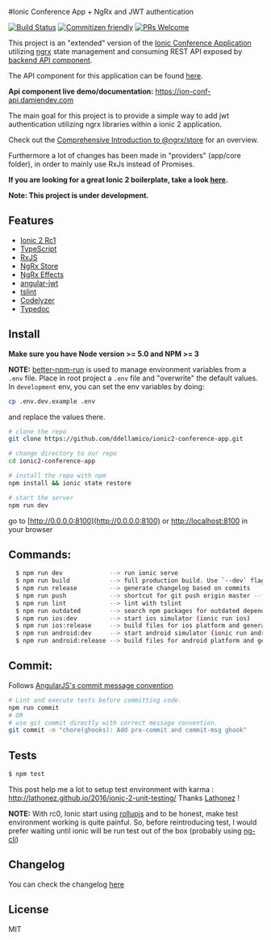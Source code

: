 #Ionic Conference App + NgRx and JWT authentication

[![Build Status](https://travis-ci.org/ddellamico/ionic2-conference-app.svg?branch=master)](https://travis-ci.org/ddellamico/ionic2-conference-app) [![Commitizen friendly](https://img.shields.io/badge/commitizen-friendly-brightgreen.svg?style=flat-square)](http://commitizen.github.io/cz-cli/) [![PRs Welcome](https://img.shields.io/badge/PRs-welcome-brightgreen.svg?style=flat-square)](http://makeapullrequest.com)

This project is an "extended" version of the [Ionic Conference Application](https://github.com/driftyco/ionic-conference-app) utilizing [ngrx](https://github.com/ngrx) state management and consuming REST API exposed by [backend API component](https://github.com/ddellamico/ionic-conference-api).

The API component for this application can be found [here](https://github.com/ddellamico/ionic-conference-api).

**Api component live demo/documentation:** https://ion-conf-api.damiendev.com

The main goal for this project is to provide a simple way to add jwt authentication utilizing ngrx libraries within a ionic 2 application. 

Check out the [Comprehensive Introduction to @ngrx/store](https://gist.github.com/btroncone/a6e4347326749f938510) for an overview.

Furthermore a lot of changes has been made in "providers" (app/core folder), in order to mainly use RxJs instead of Promises.

**If you are looking for a great Ionic 2 boilerplate, take a look [here](https://github.com/marcoturi/ionic2-boilerplate).**

**Note: This project is under development.**

## Features
  * [Ionic 2 Rc1](https://github.com/driftyco/ionic)
  * [TypeScript](http://www.typescriptlang.org/)
  * [RxJS](https://github.com/Reactive-Extensions/RxJS)
  * [NgRx Store](https://github.com/ngrx/store/)
  * [NgRx Effects](https://github.com/ngrx/effects/)
  * [angular-jwt](https://github.com/auth0/angular-jwt)
  * [tslint](https://github.com/palantir/tslint)
  * [Codelyzer](https://github.com/mgechev/codelyzer)
  * [Typedoc](https://github.com/TypeStrong/typedoc)

## Install
  **Make sure you have Node version >= 5.0 and NPM >= 3**
  
  **NOTE:** [better-npm-run](https://github.com/benoror/better-npm-run) is used to manage environment variables from a `.env` file.
  Place in root project a `.env` file and "overwrite" the default values.
  In `development` env, you can set the env variables by doing:

  ```bash
  cp .env.dev.example .env
  ```

  and replace the values there.
  
  ```bash
  # clone the repo
  git clone https://github.com/ddellamico/ionic2-conference-app.git
  
  # change directory to our repo
  cd ionic2-conference-app
  
  # install the repo with npm
  npm install && ionic state restore
  
  # start the server
  npm run dev
  ```
  
  go to [http://0.0.0.0:8100](http://0.0.0.0:8100) or [http://localhost:8100](http://localhost:8100) in your browser

## Commands:
  
```sh
  $ npm run dev             --> run ionic serve
  $ npm run build           --> full production build. Use `--dev` flag for dev build
  $ npm run release         --> generate changelog based on commits
  $ npm run push            --> shortcut for git push origin master --follow-tags
  $ npm run lint            --> lint with tslint
  $ npm run outdated        --> search npm packages for outdated dependencies
  $ npm run ios:dev         --> start ios simulator (ionic run ios)
  $ npm run ios:release     --> build files for ios platform and generate xcodeproj (ionic build ios)
  $ npm run android:dev     --> start android simulator (ionic run android)
  $ npm run android:release --> build files for android platform and generate apk (ionic build android)
```
  
## Commit:
  
  Follows [AngularJS's commit message convention](https://github.com/angular/angular.js/blob/master/CONTRIBUTING.md#-git-commit-guidelines)
  ```sh
  # Lint and execute tests before committing code.
  npm run commit
  # OR
  # use git commit directly with correct message convention.
  git commit -m "chore(ghooks): Add pre-commit and commit-msg ghook"
  ```

## Tests

```sh
$ npm test
```
  
 This post help me a lot to setup test environment with karma : http://lathonez.github.io/2016/ionic-2-unit-testing/
 Thanks [Lathonez](http://lathonez.github.io) !
 
 **NOTE:** With rc0, Ionic start using [rollupjs](http://rollupjs.org/) and to be honest, make test environment working is quite painful.
  So, before reintroducing test, I would prefer waiting until ionic will be run test out of the box (probably using [ng-cli](https://github.com/angular/angular-cli#running-unit-tests))  

## Changelog

You can check the changelog [here](https://github.com/ddellamico/ionic-conference-app/blob/master/CHANGELOG.md)

## License

MIT
